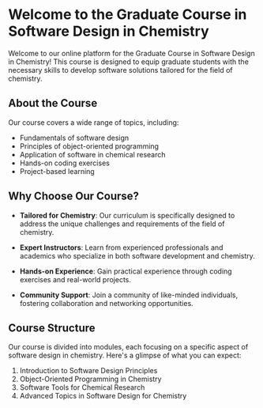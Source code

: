# Welcome to the Graduate Course in Software Design in Chemistry

Welcome to our online platform for the Graduate Course in Software Design in Chemistry! This course is designed to equip graduate students with the necessary skills to develop software solutions tailored for the field of chemistry.

## About the Course

Our course covers a wide range of topics, including:

- Fundamentals of software design
- Principles of object-oriented programming
- Application of software in chemical research
- Hands-on coding exercises
- Project-based learning

## Why Choose Our Course?

- **Tailored for Chemistry**: Our curriculum is specifically designed to address the unique challenges and requirements of the field of chemistry.

- **Expert Instructors**: Learn from experienced professionals and academics who specialize in both software development and chemistry.

- **Hands-on Experience**: Gain practical experience through coding exercises and real-world projects.

- **Community Support**: Join a community of like-minded individuals, fostering collaboration and networking opportunities.

## Course Structure

Our course is divided into modules, each focusing on a specific aspect of software design in chemistry. Here's a glimpse of what you can expect:

1. Introduction to Software Design Principles
2. Object-Oriented Programming in Chemistry
3. Software Tools for Chemical Research
4. Advanced Topics in Software Design for Chemistry